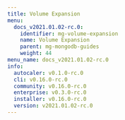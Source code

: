```yaml
---
title: Volume Expansion
menu:
  docs_v2021.01.02-rc.0:
    identifier: mg-volume-expansion
    name: Volume Expansion
    parent: mg-mongodb-guides
    weight: 44
menu_name: docs_v2021.01.02-rc.0
info:
  autocaler: v0.1.0-rc.0
  cli: v0.16.0-rc.0
  community: v0.16.0-rc.0
  enterprise: v0.3.0-rc.0
  installer: v0.16.0-rc.0
  version: v2021.01.02-rc.0
---
```



